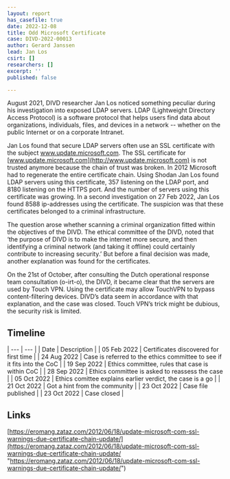 ```yaml
---
layout: report
has_casefile: true
date: 2022-12-08
title: Odd Microsoft Certificate
case: DIVD-2022-00013
author: Gerard Janssen
lead: Jan Los
csirt: []
researchers: []
excerpt: ''
published: false

---
```

August 2021, DIVD researcher Jan Los noticed something peculiar during his investigation into exposed LDAP servers. LDAP (Lightweight Directory Access Protocol) is a software protocol that helps users find data about organizations, individuals, files, and devices in a network -- whether on the public Internet or on a corporate Intranet.

Jan Los found that secure LDAP servers often use an SSL certificate with the subject www.update.microsoft.com. The SSL certificate for [www.update.microsoft.com](http://www.update.microsoft.com) is not trusted anymore because the chain of trust was broken. In 2012 Microsoft had to regenerate the entire certificate chain. Using Shodan Jan Los found LDAP servers using this certificate, 357 listening on the LDAP port, and 8180 listening on the HTTPS port. And the number of servers using this certificate was growing. In a second investigation on 27 Feb 2022, Jan Los found 8588 ip-addresses using the certificate. The suspicion was that these certificates belonged to a criminal infrastructure.

The question arose whether scanning a criminal organization fitted within the objectives of the DIVD. The ethical committee of the DIVD, noted that ‘the purpose of DIVD is to make the internet more secure, and then identifying a criminal network (and taking it offline) could certainly contribute to increasing security.’ But before a final decision was made, another explanation was found for the certificates.

On the 21st of October, after consulting the Dutch operational response team consultation (o-irt-o), the DIVD, it became clear that the servers are used by Touch VPN. Using the certificate may allow TouchVPN to bypass content-filtering devices. DIVD’s data seem in accordance with that explanation, and the case was closed. Touch VPN’s trick might be dubious, the security risk is limited.

## **Timeline**

| --- | --- |
| Date | Description |
| 05 Feb 2022 | Certificates discovered for first time |
| 24 Aug 2022 | Case is referred to the ethics committee to see if it fits into the CoC |
| 19 Sep 2022 | Ethics committee, rules that case is within CoC |
| 28 Sep 2022 | Ethics committee is asked to reassess the case |
| 05 Oct 2022 | Ethics comittee explains earlier verdict, the case is a go |
| 21 Oct 2022 | Got a hint from the community |
| 23 Oct 2022 | Case file published |
| 23 Oct 2022 | Case closed |

## **Links**

[https://eromang.zataz.com/2012/06/18/update-microsoft-com-ssl-warnings-due-certificate-chain-update/](https://eromang.zataz.com/2012/06/18/update-microsoft-com-ssl-warnings-due-certificate-chain-update/ "https://eromang.zataz.com/2012/06/18/update-microsoft-com-ssl-warnings-due-certificate-chain-update/")